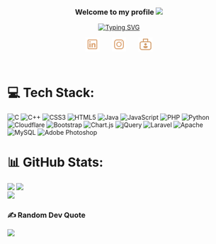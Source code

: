 <!-- ### Hi 👋, I'm Bishwa Thakuri -->

<h3 align="center" style="color:">
    Welcome to my profile
    <img src="https://media.giphy.com/media/hvRJCLFzcasrR4ia7z/giphy.gif" width="28">
</h3>

<p align="center">
    <a href="https://git.io/typing-svg"><img src="https://readme-typing-svg.herokuapp.com?font=Fira+Code&size=30&pause=1000&width=435&lines=I'm+Bishwa+Thakuri;Full+Stack+Developer" alt="Typing SVG" /></a>
</p>

<!-- Social icons section -->
<p align="center">
   <a href="[https://www.linkedin.com/in/bishwa-thakuri-37b32b19a/](https://www.linkedin.com/in/bishwa-thakuri)" alt="Linkedin" title="LinkedIn"><img width="32px" src="assets/linkedin.png"/></a>
   &#8287;&#8287;&#8287;&#8287;&#8287;
   <a href="https://instagram.com/bishwa_thakuri"><img width="32px" alt="Instagram" title="Instagram" src="assets/instagram.png"></a>
   &#8287;&#8287;&#8287;&#8287;&#8287;
   <a href="https://bishwathakuri.com.np"><img width="32px" alt="Ko-fi" title="bishwathakuri.com.np" src="assets/portfolio.png"/></a>
</p>
<br/>

<!-- Stats -->

<!-- ## ➶ Github stats

[![Bishwa's GitHub stats](https://github-readme-stats.vercel.app/api?username=BishwaThakuri&show_icons=true&theme=onedark&count_private=true)](https://github-readme-stats.vercel.app/api?username=BishwaThakuri&show_icons=true&theme=onedark&count_private=true) ![Top Languages Card](https://github-readme-stats.vercel.app/api/top-langs/?username=BishwaThakuri&layout=compact&show_icons=true&theme=onedark&count_private=true) -->


<!-- Technologies -->

<!-- ## 🛠 Technologies and tools -->

<!-- <span><img src="https://img.shields.io/badge/python-3670A0?style=for-the-badge&logo=python&logoColor=ffdd54" alt="python" title="python" height="25" /></span>&nbsp;
<span><img src="https://img.shields.io/badge/git-%23F05033.svg?style=for-the-badge&logo=git&logoColor=white" alt="git" title="git" height="25" /></span>&nbsp;
<span><img src="https://img.shields.io/badge/java-%23ED8B00.svg?style=for-the-badge&logo=java&logoColor=white" alt="Java" title="Java" height="25" /></span>&nbsp;
<span><img src="https://img.shields.io/badge/javascript-%23323330.svg?style=for-the-badge&logo=javascript&logoColor=%23F7DF1E" alt="JavaScript logo" title="JavaScript" height="25" /></span>&nbsp;
<span><img src="https://img.shields.io/badge/c++-%2300599C.svg?style=for-the-badge&logo=c%2B%2B&logoColor=white" alt="C++ logo" title="C++" height="25" /></span>&nbsp;
<span><img src="https://img.shields.io/badge/Lravel-%23323330.svg?style=for-the-badge&logo=Laravel&logoColor=orange" alt="Laravel logo" title="Laravel" height="25" /></span>&nbsp;
<span><img src="https://img.shields.io/badge/PHP-3670A0.svg?style=for-the-badge&logo=php&logoColor=white" alt="PHP logo" title="Laravel" height="25" /></span>&nbsp; -->

<!--
**BishwaThakuri/BishwaThakuri** is a ✨ _special_ ✨ repository because its `README.md` (this file) appears on your GitHub profile.

Here are some ideas to get you started:

A passionate full stack developer from Nepal

- 🔭 I’m currently working as Junior Full Stack Developer
- 🌱 I’m currently learning Vue JS
- 👯 I’m looking to collaborate on ...
- 🤔 I’m looking for help with ...
- 💬 Ask me about ...
- 📫 How to reach me: ...
- 😄 Pronouns: ...
- ⚡ Fun fact: ...
-->

# 💻 Tech Stack:
![C](https://img.shields.io/badge/c-%2300599C.svg?style=for-the-badge&logo=c&logoColor=white) ![C++](https://img.shields.io/badge/c++-%2300599C.svg?style=for-the-badge&logo=c%2B%2B&logoColor=white) ![CSS3](https://img.shields.io/badge/css3-%231572B6.svg?style=for-the-badge&logo=css3&logoColor=white) ![HTML5](https://img.shields.io/badge/html5-%23E34F26.svg?style=for-the-badge&logo=html5&logoColor=white) ![Java](https://img.shields.io/badge/java-%23ED8B00.svg?style=for-the-badge&logo=java&logoColor=white) ![JavaScript](https://img.shields.io/badge/javascript-%23323330.svg?style=for-the-badge&logo=javascript&logoColor=%23F7DF1E) ![PHP](https://img.shields.io/badge/php-%23777BB4.svg?style=for-the-badge&logo=php&logoColor=white) ![Python](https://img.shields.io/badge/python-3670A0?style=for-the-badge&logo=python&logoColor=ffdd54) ![Cloudflare](https://img.shields.io/badge/Cloudflare-F38020?style=for-the-badge&logo=Cloudflare&logoColor=white) ![Bootstrap](https://img.shields.io/badge/bootstrap-%23563D7C.svg?style=for-the-badge&logo=bootstrap&logoColor=white) ![Chart.js](https://img.shields.io/badge/chart.js-F5788D.svg?style=for-the-badge&logo=chart.js&logoColor=white) ![jQuery](https://img.shields.io/badge/jquery-%230769AD.svg?style=for-the-badge&logo=jquery&logoColor=white) ![Laravel](https://img.shields.io/badge/laravel-%23FF2D20.svg?style=for-the-badge&logo=laravel&logoColor=white) ![Apache](https://img.shields.io/badge/apache-%23D42029.svg?style=for-the-badge&logo=apache&logoColor=white) ![MySQL](https://img.shields.io/badge/mysql-%2300f.svg?style=for-the-badge&logo=mysql&logoColor=white) ![Adobe Photoshop](https://img.shields.io/badge/adobephotoshop-%2331A8FF.svg?style=for-the-badge&logo=adobephotoshop&logoColor=white)
# 📊 GitHub Stats:
![](https://github-readme-stats.vercel.app/api?username=BishwaThakuri&theme=dark&hide_border=false&include_all_commits=true&count_private=true)
![](https://github-readme-streak-stats.herokuapp.com/?user=BishwaThakuri&theme=dark&hide_border=false)<br/>
![](https://github-readme-stats.vercel.app/api/top-langs/?username=BishwaThakuri&theme=dark&hide_border=false&include_all_commits=true&count_private=true&layout=compact)

### ✍️ Random Dev Quote
![](https://quotes-github-readme.vercel.app/api?type=horizontal&theme=radical)

<!-- ### 😂 Random Dev Meme
<img src="https://random-memer.herokuapp.com/" width="512px"/> -->

